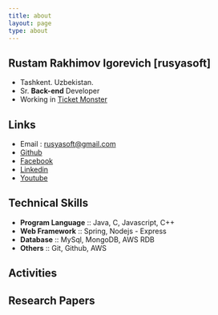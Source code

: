 ```yaml
---
title: about
layout: page
type: about
---
```


## Rustam Rakhimov Igorevich [rusyasoft]
- Tashkent. Uzbekistan.
- Sr. **Back-end** Developer
- Working in [Ticket Monster](http://www.ticketmonster.co.kr/)

## Links
- Email : rusyasoft@gmail.com
- [Github](https://github.com/rusyasoft)
- [Facebook](https://www.facebook.com/rustam.rakhimov.igorevich)
- [Linkedin](https://www.linkedin.com/in/rrustam/)
- [Youtube](https://www.youtube.com/mrrusyasoft)

## Technical Skills
- **Program Language** :: Java, C, Javascript, C++
- **Web Framework** :: Spring, Nodejs - Express
- **Database** :: MySql, MongoDB, AWS RDB
- **Others** :: Git, Github, AWS

## Activities


## Research Papers


